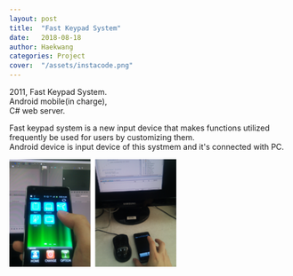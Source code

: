 ```yaml
---
layout: post
title:  "Fast Keypad System"
date:   2018-08-18
author: Haekwang
categories: Project
cover:  "/assets/instacode.png"
---
```

  
2011, Fast Keypad System.     
Android mobile(in charge),  
C# web server.  
         
Fast keypad system is a new input device that makes functions utilized frequently be used for users by customizing them.     
Android device is input device of this systmem and it's connected with PC.  
  
<img src="/assets/res/20180818/20180818_3_1.bmp" alt="image1" width="300px"/>  
    
